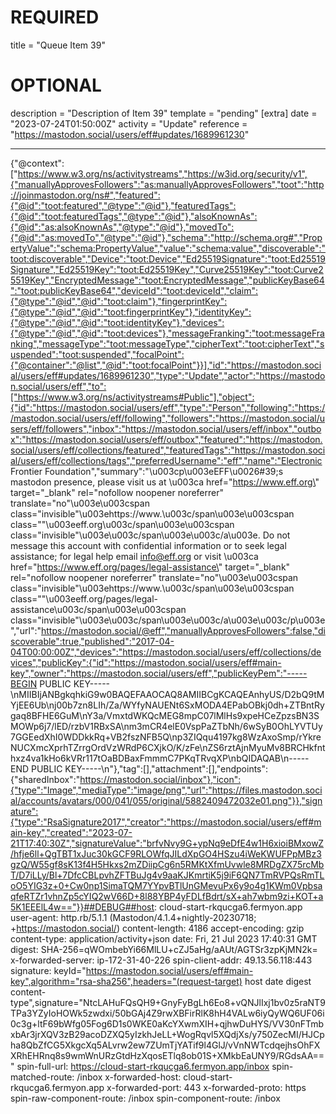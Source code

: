 
# REQUIRED
title = "Queue Item 39"
# OPTIONAL
description = "Description of Item 39"
template = "pending"
[extra]
date = "2023-07-24T01:50:00Z"
activity = "Update"
reference = "https://mastodon.social/users/eff#updates/1689961230"

---
{"@context":["https://www.w3.org/ns/activitystreams","https://w3id.org/security/v1",{"manuallyApprovesFollowers":"as:manuallyApprovesFollowers","toot":"http://joinmastodon.org/ns#","featured":{"@id":"toot:featured","@type":"@id"},"featuredTags":{"@id":"toot:featuredTags","@type":"@id"},"alsoKnownAs":{"@id":"as:alsoKnownAs","@type":"@id"},"movedTo":{"@id":"as:movedTo","@type":"@id"},"schema":"http://schema.org#","PropertyValue":"schema:PropertyValue","value":"schema:value","discoverable":"toot:discoverable","Device":"toot:Device","Ed25519Signature":"toot:Ed25519Signature","Ed25519Key":"toot:Ed25519Key","Curve25519Key":"toot:Curve25519Key","EncryptedMessage":"toot:EncryptedMessage","publicKeyBase64":"toot:publicKeyBase64","deviceId":"toot:deviceId","claim":{"@type":"@id","@id":"toot:claim"},"fingerprintKey":{"@type":"@id","@id":"toot:fingerprintKey"},"identityKey":{"@type":"@id","@id":"toot:identityKey"},"devices":{"@type":"@id","@id":"toot:devices"},"messageFranking":"toot:messageFranking","messageType":"toot:messageType","cipherText":"toot:cipherText","suspended":"toot:suspended","focalPoint":{"@container":"@list","@id":"toot:focalPoint"}}],"id":"https://mastodon.social/users/eff#updates/1689961230","type":"Update","actor":"https://mastodon.social/users/eff","to":["https://www.w3.org/ns/activitystreams#Public"],"object":{"id":"https://mastodon.social/users/eff","type":"Person","following":"https://mastodon.social/users/eff/following","followers":"https://mastodon.social/users/eff/followers","inbox":"https://mastodon.social/users/eff/inbox","outbox":"https://mastodon.social/users/eff/outbox","featured":"https://mastodon.social/users/eff/collections/featured","featuredTags":"https://mastodon.social/users/eff/collections/tags","preferredUsername":"eff","name":"Electronic Frontier Foundation","summary":"\u003cp\u003eEFF\u0026#39;s mastodon presence, please visit us at \u003ca href=\"https://www.eff.org\" target=\"_blank\" rel=\"nofollow noopener noreferrer\" translate=\"no\"\u003e\u003cspan class=\"invisible\"\u003ehttps://www.\u003c/span\u003e\u003cspan class=\"\"\u003eeff.org\u003c/span\u003e\u003cspan class=\"invisible\"\u003e\u003c/span\u003e\u003c/a\u003e. Do not message this account with confidential information or to seek legal assistance; for legal help email info@eff.org or visit \u003ca href=\"https://www.eff.org/pages/legal-assistance\" target=\"_blank\" rel=\"nofollow noopener noreferrer\" translate=\"no\"\u003e\u003cspan class=\"invisible\"\u003ehttps://www.\u003c/span\u003e\u003cspan class=\"\"\u003eeff.org/pages/legal-assistance\u003c/span\u003e\u003cspan class=\"invisible\"\u003e\u003c/span\u003e\u003c/a\u003e\u003c/p\u003e","url":"https://mastodon.social/@eff","manuallyApprovesFollowers":false,"discoverable":true,"published":"2017-04-04T00:00:00Z","devices":"https://mastodon.social/users/eff/collections/devices","publicKey":{"id":"https://mastodon.social/users/eff#main-key","owner":"https://mastodon.social/users/eff","publicKeyPem":"-----BEGIN PUBLIC KEY-----\nMIIBIjANBgkqhkiG9w0BAQEFAAOCAQ8AMIIBCgKCAQEAnhyUS/D2bQ9tMYjEE6Ub\nj00b7zn8LIh/Za/WYfyNAUENt6SxMODA4EPabOBkj0dh+ZTBntRygaq8BFHE6GuM\nY3a/VmxtdWKQcMEG8mpC07lMlHs9xpeHCeZpzsBN3SMOWp6j7/lED/rzbV1RBxSA\nm3mCR4elE0VspPaZTbNh/6wSyB0OhLYVTUy7GGEedXhI0WDDkkRq+VB2fszNFB5Q\np3ZIQqu4197kg8WzAxoSmp/rYkreNUCXmcXprhTZrrgOrdVzWRdP6CXjkO/K/zFe\nZS6rztAjnMyuMv8BRCHkfnthxz4va1kHo6kVRr117tOaBDBaxFmmmC7PKqTRvqXP\nbQIDAQAB\n-----END PUBLIC KEY-----\n"},"tag":[],"attachment":[],"endpoints":{"sharedInbox":"https://mastodon.social/inbox"},"icon":{"type":"Image","mediaType":"image/png","url":"https://files.mastodon.social/accounts/avatars/000/041/055/original/5882409472032e01.png"}},"signature":{"type":"RsaSignature2017","creator":"https://mastodon.social/users/eff#main-key","created":"2023-07-21T17:40:30Z","signatureValue":"brfvNvy9G+ypNq9eDfE4w1H6xioiBMxowZ/hfje6ll+QgTBT1xJuc30kGCF9RLOWfqJILdXpGO4HSzu4iWeKWUFPpMBz3gzQ/W55gf8sK13f4H5Hkxs2mZDiipCg6n5RMKtXfmUvwle8MRDgZX75rcMbT/D7iLLy/Bl+7DfcCBLpvhZFTBuJg4v9aaKJKmrtiK5j9iF6QN7TmRVPQsRmTLoO5YIG3z+0+Cw0np1SimaTQM7YYpvBTlUnGMevuPx6y9o4g1KWm0VpbsaqfeRTZr1vhnZp5cYIQ2wV66D+8l88YBP4yFDLfBdrt/sX+ah7wbm9zi+KOT+a5K1EEElL4w=="}}##DEBUG##host: cloud-start-rkqucga6.fermyon.app
user-agent: http.rb/5.1.1 (Mastodon/4.1.4+nightly-20230718; +https://mastodon.social/)
content-length: 4186
accept-encoding: gzip
content-type: application/activity+json
date: Fri, 21 Jul 2023 17:40:31 GMT
digest: SHA-256=qWOmbebYi66MlLU+cZJ5aHg/aAUt/AGTSr3zpKjMN2k=
x-forwarded-server: ip-172-31-40-226
spin-client-addr: 49.13.56.118:443
signature: keyId="https://mastodon.social/users/eff#main-key",algorithm="rsa-sha256",headers="(request-target) host date digest content-type",signature="NtcLAHuFQsQH9+GnyFyBgLh6Eo8+vQNJlIxj1bv0z5raNT9TPa3YZyIoHOWk5zwdxi/50bGAj4Z9rwXBFirRlK8hH4VALw6iyQyWQ6UF06i0c3g+ltF69bWfg05Fog6D1s0WKE0aKcYXwmXIH+qjhwDuHYS/VV30nFTmbxbAr3jrXQV3zB29acoDZXQ5yIzkhJeLL+WogRqvl5XQdjXs/y750ZecMI/HJCpha8QbZfCG5XkgcXq5ALvrw2ew7ZUmTjYATif9l4GlJ/vVnNWTcdqejhsOhFXXRhEHRnq8s9wmWnURzGtdHzXqosETlq8ob01S+XMkbEaUNY9/RGdsAA=="
spin-full-url: https://cloud-start-rkqucga6.fermyon.app/inbox
spin-matched-route: /inbox
x-forwarded-host: cloud-start-rkqucga6.fermyon.app
x-forwarded-port: 443
x-forwarded-proto: https
spin-raw-component-route: /inbox
spin-component-route: /inbox

